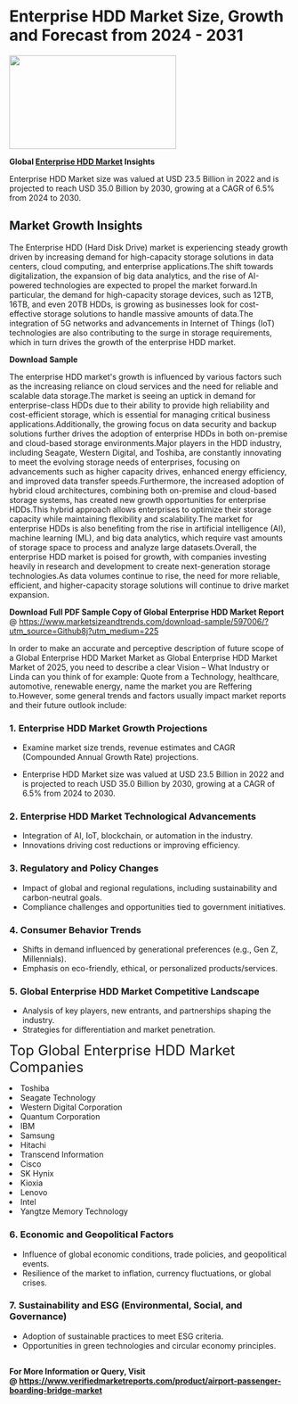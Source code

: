 <H1>Enterprise HDD Market Size, Growth and Forecast from 2024 - 2031</H1><img class="aligncenter size-medium wp-image-584254" src="https://thirdeyenews.in/wp-content/uploads/2024/09/Global-Market-Research-300x168.jpeg" alt="" width="300" height="168" /><p><strong>Global&nbsp;<a href="https://www.marketsizeandtrends.com/download-sample/597006/?utm_source=Github8j?utm_medium=225">Enterprise HDD Market</a> Insights</strong></p><p>Enterprise HDD Market size was valued at USD 23.5 Billion in 2022 and is projected to reach USD 35.0 Billion by 2030, growing at a CAGR of 6.5% from 2024 to 2030.</p><p><h2>Market Growth Insights</h2> <p>The Enterprise HDD (Hard Disk Drive) market is experiencing steady growth driven by increasing demand for high-capacity storage solutions in data centers, cloud computing, and enterprise applications.The shift towards digitalization, the expansion of big data analytics, and the rise of AI-powered technologies are expected to propel the market forward.In particular, the demand for high-capacity storage devices, such as 12TB, 16TB, and even 20TB HDDs, is growing as businesses look for cost-effective storage solutions to handle massive amounts of data.The integration of 5G networks and advancements in Internet of Things (IoT) technologies are also contributing to the surge in storage requirements, which in turn drives the growth of the enterprise HDD market.</p> <p><strong>Download Sample</strong></p> <p>The enterprise HDD market's growth is influenced by various factors such as the increasing reliance on cloud services and the need for reliable and scalable data storage.The market is seeing an uptick in demand for enterprise-class HDDs due to their ability to provide high reliability and cost-efficient storage, which is essential for managing critical business applications.Additionally, the growing focus on data security and backup solutions further drives the adoption of enterprise HDDs in both on-premise and cloud-based storage environments.Major players in the HDD industry, including Seagate, Western Digital, and Toshiba, are constantly innovating to meet the evolving storage needs of enterprises, focusing on advancements such as higher capacity drives, enhanced energy efficiency, and improved data transfer speeds.Furthermore, the increased adoption of hybrid cloud architectures, combining both on-premise and cloud-based storage systems, has created new growth opportunities for enterprise HDDs.This hybrid approach allows enterprises to optimize their storage capacity while maintaining flexibility and scalability.The market for enterprise HDDs is also benefiting from the rise in artificial intelligence (AI), machine learning (ML), and big data analytics, which require vast amounts of storage space to process and analyze large datasets.Overall, the enterprise HDD market is poised for growth, with companies investing heavily in research and development to create next-generation storage technologies.As data volumes continue to rise, the need for more reliable, efficient, and higher-capacity storage solutions will continue to drive market expansion.<p><span class=""><strong>Download Full PDF Sample Copy of Global Enterprise HDD Market Report</strong> @ <a href="https://www.marketsizeandtrends.com/download-sample/597006/?utm_source=Github8j?utm_medium=225" target="_blank">https://www.marketsizeandtrends.com/download-sample/597006/?utm_source=Github8j?utm_medium=225</a></span></p><p>In order to make an accurate and perceptive description of future scope of a Global&nbsp;Enterprise HDD Market Market as Global&nbsp;Enterprise HDD Market Market of 2025, you need to describe a clear Vision &ndash; What Industry or Linda can you think of for example: Quote from a Technology, healthcare, automotive, renewable energy, name the market you are Reffering to.However, some general trends and factors usually impact market reports and their future outlook include:</p><h3>1.&nbsp;<strong>Enterprise HDD Market Growth Projections</strong></h3><ul><li>Examine market size trends, revenue estimates and CAGR (Compounded Annual Growth Rate) projections.</li><li><p>Enterprise HDD Market size was valued at USD 23.5 Billion in 2022 and is projected to reach USD 35.0 Billion by 2030, growing at a CAGR of 6.5% from 2024 to 2030.</p></li></ul><h3>2.&nbsp;<strong>Enterprise HDD Market Technological Advancements</strong></h3><ul><li>Integration of AI, IoT, blockchain, or automation in the industry.</li><li>Innovations driving cost reductions or improving efficiency.</li></ul><h3>3.&nbsp;<strong>Regulatory and Policy Changes</strong></h3><ul><li>Impact of global and regional regulations, including sustainability and carbon-neutral goals.</li><li>Compliance challenges and opportunities tied to government initiatives.</li></ul><h3>4.&nbsp;<strong>Consumer Behavior Trends</strong></h3><ul><li>Shifts in demand influenced by generational preferences (e.g., Gen Z, Millennials).</li><li>Emphasis on eco-friendly, ethical, or personalized products/services.</li></ul><h3>5.&nbsp;<strong>Global Enterprise HDD Market Competitive Landscape</strong></h3><ul><li>Analysis of key players, new entrants, and partnerships shaping the industry.</li><li>Strategies for differentiation and market penetration.</li></ul><p data-pm-slice="1 1 []"><span style="color: inherit; font-family: inherit; font-size: 25px;">Top Global Enterprise HDD Market Companies</span></p><div class="" data-test-id=""><p><li>Toshiba</li><li> Seagate Technology</li><li> Western Digital Corporation</li><li> Quantum Corporation</li><li> IBM</li><li> Samsung</li><li> Hitachi</li><li> Transcend Information</li><li> Cisco</li><li> SK Hynix</li><li> Kioxia</li><li> Lenovo</li><li> Intel</li><li> Yangtze Memory Technology</li></p></div><h3>6.&nbsp;<strong>Economic and Geopolitical Factors</strong></h3><ul><li>Influence of global economic conditions, trade policies, and geopolitical events.</li><li>Resilience of the market to inflation, currency fluctuations, or global crises.</li></ul><h3>7.&nbsp;<strong>Sustainability and ESG (Environmental, Social, and Governance)</strong></h3><ul><li>Adoption of sustainable practices to meet ESG criteria.</li><li>Opportunities in green technologies and circular economy principles.</li></ul><h2><strong style="font-size: 14px;">For More Information or Query, Visit @&nbsp;</strong><a style="background-color: #ffffff; font-size: 14px;" href="https://www.marketsizeandtrends.com/report/enterprise-hdd-market/" target="_blank">https://www.verifiedmarketreports.com/product/airport-passenger-boarding-bridge-market</a></h2>